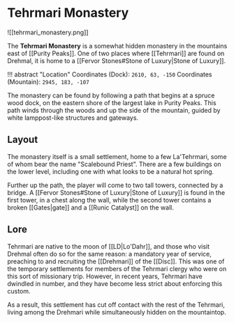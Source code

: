 # Tehrmari Monastery

![[tehrmari_monastery.png]]

The **Tehrmari Monastery** is a somewhat hidden monastery in the mountains east of [[Purity Peaks]]. One of two places where [[Tehrmari]] are found on Drehmal, it is home to a [[Fervor Stones#Stone of Luxury|Stone of Luxury]].

!!! abstract "Location"
    Coordinates (Dock): `2610, 63, -150`
    Coordinates (Mountain): `2945, 183, -107`

The monastery can be found by following a path that begins at a spruce wood dock, on the eastern shore of the largest lake in Purity Peaks. This path winds through the woods and up the side of the mountain, guided by white lamppost-like structures and gateways.

## Layout

The monastery itself is a small settlement, home to a few La'Tehrmari, some of whom bear the name "Scalebound Priest". There are a few buildings on the lower level, including one with what looks to be a natural hot spring.

Further up the path, the player will come to two tall towers, connected by a bridge. A [[Fervor Stones#Stone of Luxury|Stone of Luxury]] is found in the first tower, in a chest along the wall, while the second tower contains a broken [[Gates|gate]] and a [[Runic Catalyst]] on the wall.

## Lore

Tehrmari are native to the moon of [[LD|Lo'Dahr]], and those who visit Drehmal often do so for the same reason: a mandatory year of service, preaching to and recruiting the [[Drehmari]] of the [[Disc]]. This was one of the temporary settlements for members of the Tehrmari clergy who were on this sort of missionary trip. However, in recent years, Tehrmari have dwindled in number, and they have become less strict about enforcing this custom.

As a result, this settlement has cut off contact with the rest of the Tehrmari, living among the Drehmari while simultaneously hidden on the mountaintop.
